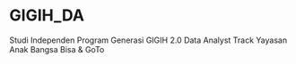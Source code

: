 # GIGIH_DA
Studi Independen Program Generasi GIGIH 2.0 Data Analyst Track Yayasan Anak Bangsa Bisa &amp; GoTo
